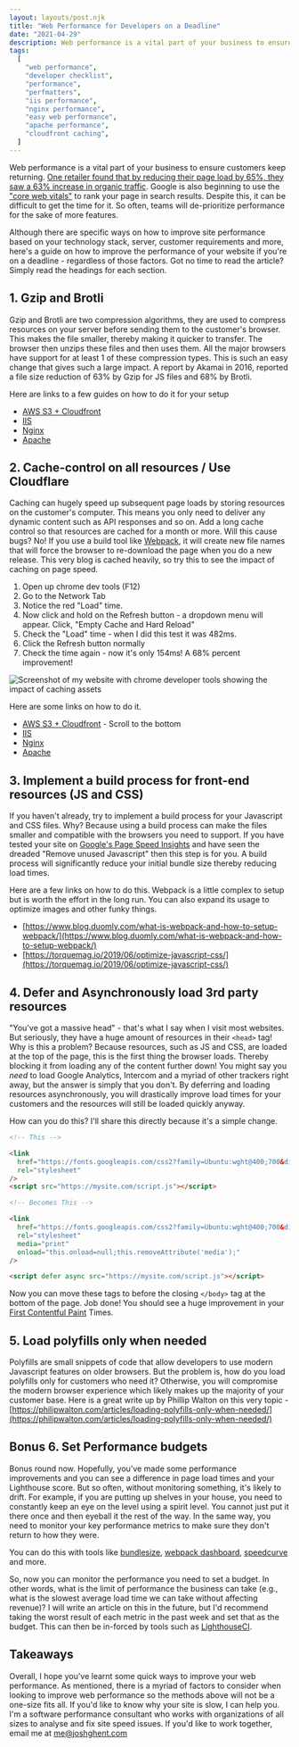 ```yaml
---
layout: layouts/post.njk
title: "Web Performance for Developers on a Deadline"
date: "2021-04-29"
description: Web performance is a vital part of your business to ensure customers keep returning. But, it can be difficult to get the time for it. Here's a guide on how to improve your website's performance on a deadline
tags:
  [
    "web performance",
    "developer checklist",
    "performance",
    "perfmatters",
    "iis performance",
    "nginx performance",
    "easy web performance",
    "apache performance",
    "cloudfront caching",
  ]
---
```


Web performance is a vital part of your business to ensure customers keep returning. [One retailer found that by reducing their page load by 65%, they saw a 63% increase in organic traffic](https://wpostats.com/2019/01/08/carousell-traffic-ctr.html). Google is also beginning to use the ["core web vitals"](https://web.dev/defining-core-web-vitals-thresholds/) to rank your page in search results. Despite this, it can be difficult to get the time for it. So often, teams will de-prioritize performance for the sake of more features.

Although there are specific ways on how to improve site performance based on your technology stack, server, customer requirements and more, here's a guide on how to improve the performance of your website if you're on a deadline - regardless of those factors. Got no time to read the article? Simply read the headings for each section.

## 1. Gzip and Brotli

Gzip and Brotli are two compression algorithms, they are used to compress resources on your server before sending them to the customer's browser. This makes the file smaller, thereby making it quicker to transfer. The browser then unzips these files and then uses them. All the major browsers have support for at least 1 of these compression types.
This is such an easy change that gives such a large impact. A report by Akamai in 2016, reported a file size reduction of 63% by Gzip for JS files and 68% by Brotli.

Here are links to a few guides on how to do it for your setup

- [AWS S3 + Cloudfront](https://docs.aws.amazon.com/AmazonCloudFront/latest/DeveloperGuide/ServingCompressedFiles.html)
- [IIS](https://docs.microsoft.com/en-us/iis/extensions/iis-compression/iis-compression-overview)
- [Nginx](https://computingforgeeks.com/how-to-enable-gzip-brotli-compression-for-nginx-on-linux/)
- [Apache](https://bash-prompt.net/guides/apache-brotoli/)

## 2. Cache-control on all resources / Use Cloudflare

Caching can hugely speed up subsequent page loads by storing resources on the customer's computer. This means you only need to deliver any dynamic content such as API responses and so on. Add a long cache control so that resources are cached for a month or more. Will this cause bugs? No! If you use a build tool like [Webpack](https://webpack.js.org), it will create new file names that will force the browser to re-download the page when you do a new release.
This very blog is cached heavily, so try this to see the impact of caching on page speed.

1. Open up chrome dev tools (F12)
2. Go to the Network Tab
3. Notice the red "Load" time.
4. Now click and hold on the Refresh button - a dropdown menu will appear. Click, "Empty Cache and Hard Reload"
5. Check the "Load" time - when I did this test it was 482ms.
6. Click the Refresh button normally
7. Check the time again - now it's only 154ms! A 68% percent improvement!

<div class="image">
  <img alt="Screenshot of my website with chrome developer tools showing the impact of caching assets" src="../../assets/images/website-caching.png"/>
</div>

Here are some links on how to do it.

- [AWS S3 + Cloudfront](https://docs.aws.amazon.com/AmazonCloudFront/latest/DeveloperGuide/Expiration.html) - Scroll to the bottom
- [IIS](https://docs.microsoft.com/en-us/iis/configuration/system.webserver/caching/)
- [Nginx](https://www.nginx.com/blog/nginx-caching-guide/)
- [Apache](https://www.digitalocean.com/community/tutorials/how-to-configure-content-caching-using-apache-modules-on-a-vps)

## 3. Implement a build process for front-end resources (JS and CSS)

If you haven't already, try to implement a build process for your Javascript and CSS files. Why? Because using a build process can make the files smaller and compatible with the browsers you need to support. If you have tested your site on [Google's Page Speed Insights](https://developers.google.com/speed/pagespeed/insights/) and have seen the dreaded "Remove unused Javascript" then this step is for you. A build process will significantly reduce your initial bundle size thereby reducing load times.

Here are a few links on how to do this. Webpack is a little complex to setup but is worth the effort in the long run. You can also expand its usage to optimize images and other funky things.

- [https://www.blog.duomly.com/what-is-webpack-and-how-to-setup-webpack/](https://www.blog.duomly.com/what-is-webpack-and-how-to-setup-webpack/)
- [https://torquemag.io/2019/06/optimize-javascript-css/](https://torquemag.io/2019/06/optimize-javascript-css/)

## 4. Defer and Asynchronously load 3rd party resources

"You've got a massive head" - that's what I say when I visit most websites. But seriously, they have a huge amount of resources in their `<head>` tag! Why is this a problem? Because resources, such as JS and CSS, are loaded at the top of the page, this is the first thing the browser loads. Thereby blocking it from loading any of the content further down! You might say you _need_ to load Google Analytics, Intercom and a myriad of other trackers right away, but the answer is simply that you don't. By deferring and loading resources asynchronously, you will drastically improve load times for your customers and the resources will still be loaded quickly anyway.

How can you do this? I'll share this directly because it's a simple change.

```html
<!-- This -->

<link
  href="https://fonts.googleapis.com/css2?family=Ubuntu:wght@400;700&display=swap"
  rel="stylesheet"
/>
<script src="https://mysite.com/script.js"></script>

<!-- Becomes This -->

<link
  href="https://fonts.googleapis.com/css2?family=Ubuntu:wght@400;700&display=swap"
  rel="stylesheet"
  media="print"
  onload="this.onload=null;this.removeAttribute('media');"
/>

<script defer async src="https://mysite.com/script.js"></script>
```

Now you can move these tags to before the closing `</body>` tag at the bottom of the page. Job done! You should see a huge improvement in your [First Contentful Paint](https://web.dev/fcp/) Times.

## 5. Load polyfills only when needed

Polyfills are small snippets of code that allow developers to use modern Javascript features on older browsers. But the problem is, how do you load polyfills only for customers who need it? Otherwise, you will compromise the modern browser experience which likely makes up the majority of your customer base. Here is a great write up by Phillip Walton on this very topic - [https://philipwalton.com/articles/loading-polyfills-only-when-needed/](https://philipwalton.com/articles/loading-polyfills-only-when-needed/)

## Bonus 6. Set Performance budgets

Bonus round now. Hopefully, you've made some performance improvements and you can see a difference in page load times and your Lighthouse score. But so often, without monitoring something, it's likely to drift. For example, if you are putting up shelves in your house, you need to constantly keep an eye on the level using a spirit level. You cannot just put it there once and then eyeball it the rest of the way. In the same way, you need to monitor your key performance metrics to make sure they don't return to how they were.

You can do this with tools like [bundlesize](https://github.com/siddharthkp/bundlesize), [webpack dashboard](https://www.npmjs.com/package/webpack-dashboard), [speedcurve](https://speedcurve.com) and more.

So, now you can monitor the performance you need to set a budget. In other words, what is the limit of performance the business can take (e.g., what is the slowest average load time we can take without affecting revenue)? I will write an article on this in the future, but I'd recommend taking the worst result of each metric in the past week and set that as the budget. This can then be in-forced by tools such as [LighthouseCI](https://github.com/GoogleChrome/lighthouse-ci).

## Takeaways

Overall, I hope you've learnt some quick ways to improve your web performance. As mentioned, there is a myriad of factors to consider when looking to improve web performance so the methods above will not be a one-size fits all. If you'd like to know why your site is slow, I can help you. I'm a software performance consultant who works with organizations of all sizes to analyse and fix site speed issues. If you'd like to work together, email me at [me@joshghent.com](mailto:me@joshghent.com)
